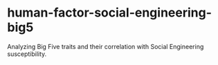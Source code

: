 # human-factor-social-engineering-big5
Analyzing Big Five traits and their correlation with Social Engineering susceptibility.
